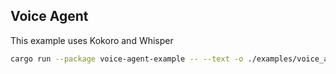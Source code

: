 ## Voice Agent

This example uses Kokoro and Whisper

```sh
cargo run --package voice-agent-example -- --text -o ./examples/voice_agent/data/output.wav
```

